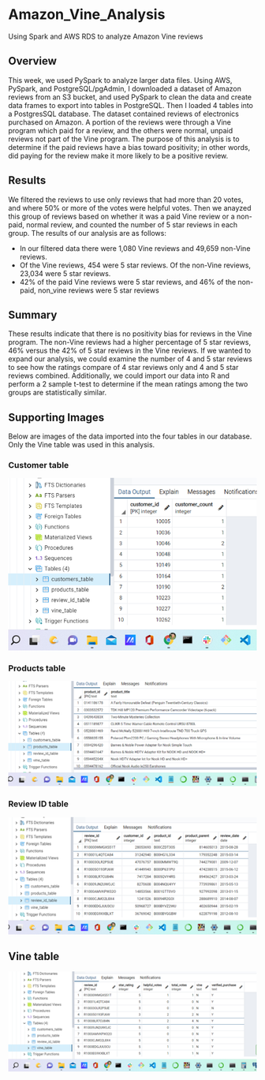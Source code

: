 # Amazon_Vine_Analysis
Using Spark and AWS RDS to analyze Amazon Vine reviews

## Overview

This  week, we used PySpark to analyze larger data files. Using AWS, PySpark, and PostgreSQL/pgAdmin, I downloaded a dataset of Amazon reviews from an S3 bucket, and used PySpark to clean the data and create data frames to export into tables in PostgreSQL. Then I loaded 4 tables into a PostgresSQL database. The dataset contained reviews of electronics purchased on Amazon. A portion of the reviews were through a Vine program which paid for a review, and the others were normal, unpaid reviews not part of the Vine program. The purpose of this analysis is to determine if the paid reviews have a bias toward positivity; in other words, did paying for the review make it more likely to be a positive review.

## Results
We filtered the reviews to use only reviews that had more than 20 votes, and where 50% or more of the votes were helpful votes. Then we anayzed this group of reviews based on whether it was a paid Vine review or a non-paid, normal review, and counted the number of 5 star reviews in each group. The results of our analysis are as follows:
  - In our filtered data there were 1,080 Vine reviews and 49,659 non-Vine reviews.
  - Of the Vine reviews, 454 were 5 star reviews. Of the non-Vine reviews, 23,034 were 5 star reviews.
  - 42% of the paid Vine reviews were 5 star reviews, and 46% of the non-paid, non_vine reviews were 5 star reviews

## Summary
These results indicate that there is no positivity bias for reviews in the Vine program. The non-Vine reviews had a higher percentage of 5 star reviews, 46% versus the 42% of 5 star reviews in the Vine reviews. If we wanted to expand our analysis, we could examine the number of 4 and 5 star reviews to see how the ratings compare of 4 star reviews only and 4 and 5 star reviews combined. Additionally, we could import our data into R and perform a 2 sample t-test to determine if the mean ratings among the two groups are statistically similar.

## Supporting Images

Below are images of the data imported into the four tables in our database. Only the Vine table was used in this analysis.

### Customer table
![customers](https://github.com/mgsrichard/Amazon_Vine_Analysis/blob/main/images/customers_table.png) <br>

### Products table
![products](https://github.com/mgsrichard/Amazon_Vine_Analysis/blob/main/images/products_table.png)<br>

### Review ID table
![review id](https://github.com/mgsrichard/Amazon_Vine_Analysis/blob/main/images/review_id_table.png)<br>

## Vine table
![vine](https://github.com/mgsrichard/Amazon_Vine_Analysis/blob/main/images/vine_table.png)
